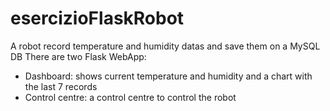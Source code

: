 # esercizioFlaskRobot
A robot record temperature and humidity datas and save them on a MySQL DB
There are two Flask WebApp:
  - Dashboard: shows current temperature and humidity and a chart with the last 7 records
  - Control centre: a control centre to control the robot
